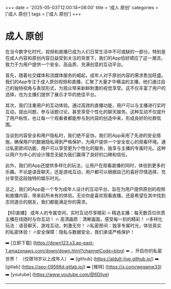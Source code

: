 +++
date = '2025-05-03T12:00:14+08:00'
title = '成人 原创'
categories = ['成人 原创']
tags = ['成人 原创']
+++

# 成人 原创

在当今数字化时代，视频和直播已成为人们日常生活中不可或缺的一部分。特别是在成人内容和原创内容日益受到关注的背景下，我们的App恰好顺应了这一潮流，致力于为用户提供一个安全、高品质、充满创意的互动平台。

首先，随着社交媒体和流媒体服务的崛起，成年人对于原创内容的需求愈加旺盛。我们的App专注于成人原创视频和直播，汇聚了大量才华横溢的主播，他们通过自己的独特视角与表现形式，为观众带来新鲜刺激的视觉享受。这不仅丰富了用户的选择，也为主播们提供了展示才华的绝佳平台。

其次，我们注重用户的互动体验。通过高效的直播功能，用户可以与主播进行实时互动，提出问题，参与话题讨论，甚至享受个性化的聊天服务。这种互动不仅提升了用户粘性，也让每一个观看者都能参与到内容的创造中来，形成良好的社群氛围。

当谈到内容安全和用户隐私时，我们绝不妥协。我们的App采用了先进的安全措施，确保用户的数据隐私得到严格保护，为用户提供一个安全安心的观看环境。通过私密房间功能，用户可以享受更为个性化的服务，独享与主播的专属时光。这种以用户为中心的设计理念无疑为我们赢得了良好的口碑和信任。

此外，我们的App还提供多样化的玩法，让用户在观看直播的同时，体验到更多的乐趣。不论是语音聊天，还是游戏互动，用户都可以根据自己的喜好尽情选择，充分享受这段独特的娱乐时光。

总之，我们的App是一个专为成年人设计的互动平台，旨在为用户提供原创的视频和直播内容，带来前所未有的体验。无论你是喜欢观看直播，还是希望在其中找到志同道合的朋友，我们都能满足你的需求。

【6D直播】
成年人的专属空间，实时互动尽享精彩
🔥 精选主播：每天数百位优质主播在线随时与你互动！
🔥 高清画质：清晰画面，感受每一刻的精彩！
🔥多样化玩法：语音聊天、游戏互动，刺激无穷！
🔥私密房间：独享专属时光，体验真实的私密体验！
🔥安全保障：隐私与数据安全，我们承诺严格保护！

➡️ [立即下载] (https://down123.s3.ap-east-1.amazonaws.com/down/down.html?channelCode=blog) ⬅️ ，开启你的私密世界！
（仅限18岁以上成年人）
➡️ [github] (https://aldult-live.github.io/)
➡️ [gitlab] (https://seo-09598d.gitlab.io/)
➡️ [推特] (https://x.com/wegame33)
➡️ [youtube] (https://www.youtube.com/@6Dlive)

---
